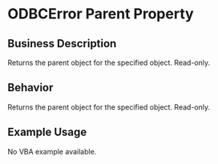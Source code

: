 # ODBCError Parent Property

## Business Description
Returns the parent object for the specified object. Read-only.

## Behavior
Returns the parent object for the specified object. Read-only.

## Example Usage
No VBA example available.